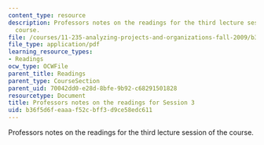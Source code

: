 ```yaml
---
content_type: resource
description: Professors notes on the readings for the third lecture session of the
  course.
file: /courses/11-235-analyzing-projects-and-organizations-fall-2009/b36f5d6feaaaf52cbff3d9ce58edc611_MIT11_235F09_session3notes.pdf
file_type: application/pdf
learning_resource_types:
- Readings
ocw_type: OCWFile
parent_title: Readings
parent_type: CourseSection
parent_uid: 70042dd0-e28d-8bfe-9b92-c68291501828
resourcetype: Document
title: Professors notes on the readings for Session 3
uid: b36f5d6f-eaaa-f52c-bff3-d9ce58edc611
---
```

Professors notes on the readings for the third lecture session of the course.

